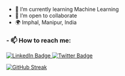 

- 🌱 I’m currently learning Machine Learning
- 👯 I’m open to collaborate
- 🌍 Imphal, Manipur, India
<div id="badges">
<h3>
- 📫 How to reach me:
</h3>
  <a href="https://www.linkedin.com/in/micky-rajkumar/">
    <img src="https://img.shields.io/badge/LinkedIn-blue?style=for-the-badge&logo=linkedin&logoColor=white" alt="LinkedIn Badge"/>
  </a>
  <a href="https://twitter.com/RajkumarMicky">
    <img src="https://img.shields.io/badge/Twitter-blue?style=for-the-badge&logo=twitter&logoColor=white" alt="Twitter Badge"/>
  </a>
</div>

<!-- [![Top Langs](https://github-readme-stats.vercel.app/api/top-langs/?username=your-github-username)](https://github.com/anuraghazra/github-readme-stats) -->

[![GitHub Streak](https://github-readme-streak-stats.herokuapp.com?user=MickyRajkumar&theme=dark)](https://git.io/streak-stats)